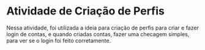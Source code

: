 # Atividade de Criação de Perfis
Nessa atividade, foi utilizada a ideia para criação de perfis para criar e fazer login de contas, e quando criadas contas, fazer uma checagem simples, para ver se o login foi feito corretamente.

